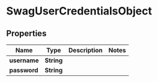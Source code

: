 
# SwagUserCredentialsObject

## Properties
Name | Type | Description | Notes
------------ | ------------- | ------------- | -------------
**username** | **String** |  | 
**password** | **String** |  | 



